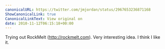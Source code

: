 ```yaml
---
canonicalURL: https://twitter.com/jmjordan/status/2967653236871168
ShowCanonicalLink: true
CanonicalLinkText: View original on
date: 2010-11-12T06:15:18+00:00
---
```

Trying out RockMelt (http://rockmelt.com). Very interesting idea. I think I like it.